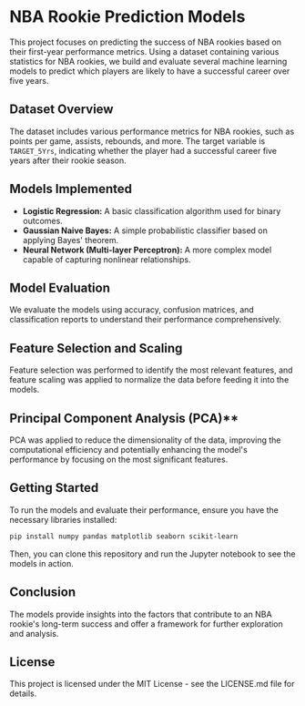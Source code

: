 
# NBA Rookie Prediction Models

This project focuses on predicting the success of NBA rookies based on their first-year performance metrics. Using a dataset containing various statistics for NBA rookies, we build and evaluate several machine learning models to predict which players are likely to have a successful career over five years.

## Dataset Overview

The dataset includes various performance metrics for NBA rookies, such as points per game, assists, rebounds, and more. The target variable is `TARGET_5Yrs`, indicating whether the player had a successful career five years after their rookie season.

## Models Implemented

- **Logistic Regression:** A basic classification algorithm used for binary outcomes.
- **Gaussian Naive Bayes:** A simple probabilistic classifier based on applying Bayes' theorem.
- **Neural Network (Multi-layer Perceptron):** A more complex model capable of capturing nonlinear relationships.

## Model Evaluation

We evaluate the models using accuracy, confusion matrices, and classification reports to understand their performance comprehensively.

## Feature Selection and Scaling

Feature selection was performed to identify the most relevant features, and feature scaling was applied to normalize the data before feeding it into the models.

## Principal Component Analysis (PCA)**

PCA was applied to reduce the dimensionality of the data, improving the computational efficiency and potentially enhancing the model's performance by focusing on the most significant features.

## Getting Started

To run the models and evaluate their performance, ensure you have the necessary libraries installed:

```bash
pip install numpy pandas matplotlib seaborn scikit-learn
```

Then, you can clone this repository and run the Jupyter notebook to see the models in action.

## Conclusion

The models provide insights into the factors that contribute to an NBA rookie's long-term success and offer a framework for further exploration and analysis.

## License

This project is licensed under the MIT License - see the LICENSE.md file for details.
